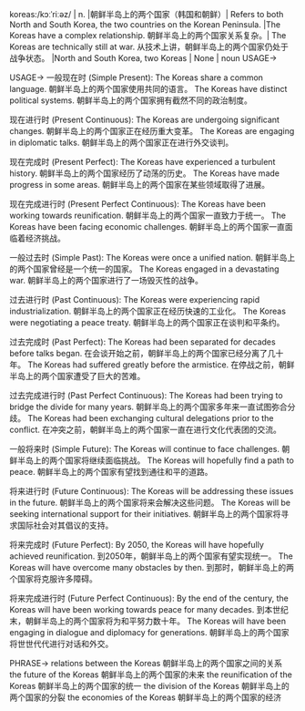 koreas:/kɔːˈriːəz/ | n. |朝鲜半岛上的两个国家（韩国和朝鲜）| Refers to both North and South Korea, the two countries on the Korean Peninsula. |The Koreas have a complex relationship. 朝鲜半岛上的两个国家关系复杂。| The Koreas are technically still at war.  从技术上讲，朝鲜半岛上的两个国家仍处于战争状态。 |North and South Korea, two Koreas | None | noun
USAGE->

USAGE->
一般现在时 (Simple Present):
The Koreas share a common language. 朝鲜半岛上的两个国家使用共同的语言。
The Koreas have distinct political systems. 朝鲜半岛上的两个国家拥有截然不同的政治制度。

现在进行时 (Present Continuous):
The Koreas are undergoing significant changes. 朝鲜半岛上的两个国家正在经历重大变革。
The Koreas are engaging in diplomatic talks. 朝鲜半岛上的两个国家正在进行外交谈判。

现在完成时 (Present Perfect):
The Koreas have experienced a turbulent history. 朝鲜半岛上的两个国家经历了动荡的历史。
The Koreas have made progress in some areas. 朝鲜半岛上的两个国家在某些领域取得了进展。

现在完成进行时 (Present Perfect Continuous):
The Koreas have been working towards reunification. 朝鲜半岛上的两个国家一直致力于统一。
The Koreas have been facing economic challenges. 朝鲜半岛上的两个国家一直面临着经济挑战。


一般过去时 (Simple Past):
The Koreas were once a unified nation. 朝鲜半岛上的两个国家曾经是一个统一的国家。
The Koreas engaged in a devastating war. 朝鲜半岛上的两个国家进行了一场毁灭性的战争。


过去进行时 (Past Continuous):
The Koreas were experiencing rapid industrialization. 朝鲜半岛上的两个国家正在经历快速的工业化。
The Koreas were negotiating a peace treaty. 朝鲜半岛上的两个国家正在谈判和平条约。


过去完成时 (Past Perfect):
The Koreas had been separated for decades before talks began. 在会谈开始之前，朝鲜半岛上的两个国家已经分离了几十年。
The Koreas had suffered greatly before the armistice.  在停战之前，朝鲜半岛上的两个国家遭受了巨大的苦难。

过去完成进行时 (Past Perfect Continuous):
The Koreas had been trying to bridge the divide for many years. 朝鲜半岛上的两个国家多年来一直试图弥合分歧。
The Koreas had been exchanging cultural delegations prior to the conflict. 在冲突之前，朝鲜半岛上的两个国家一直在进行文化代表团的交流。

一般将来时 (Simple Future):
The Koreas will continue to face challenges. 朝鲜半岛上的两个国家将继续面临挑战。
The Koreas will hopefully find a path to peace. 朝鲜半岛上的两个国家有望找到通往和平的道路。

将来进行时 (Future Continuous):
The Koreas will be addressing these issues in the future. 朝鲜半岛上的两个国家将来会解决这些问题。
The Koreas will be seeking international support for their initiatives. 朝鲜半岛上的两个国家将寻求国际社会对其倡议的支持。

将来完成时 (Future Perfect):
By 2050, the Koreas will have hopefully achieved reunification. 到2050年，朝鲜半岛上的两个国家有望实现统一。
The Koreas will have overcome many obstacles by then. 到那时，朝鲜半岛上的两个国家将克服许多障碍。


将来完成进行时 (Future Perfect Continuous):
By the end of the century, the Koreas will have been working towards peace for many decades. 到本世纪末，朝鲜半岛上的两个国家将为和平努力数十年。
The Koreas will have been engaging in dialogue and diplomacy for generations. 朝鲜半岛上的两个国家将世世代代进行对话和外交。


PHRASE->
relations between the Koreas 朝鲜半岛上的两个国家之间的关系
the future of the Koreas 朝鲜半岛上的两个国家的未来
the reunification of the Koreas 朝鲜半岛上的两个国家的统一
the division of the Koreas 朝鲜半岛上的两个国家的分裂
the economies of the Koreas 朝鲜半岛上的两个国家的经济
